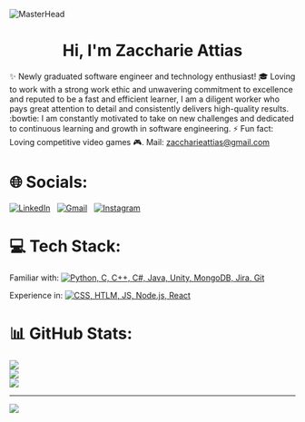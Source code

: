 ![MasterHead](https://user-images.githubusercontent.com/80007339/164998624-488b6e8d-b4c8-4d32-952e-e73834e0623f.gif)
<h1 align="center">Hi, I'm Zaccharie Attias</h1>

✨ Newly graduated software engineer and technology enthusiast!
🎓 Loving to work with a strong work ethic and unwavering commitment to excellence and reputed to be a fast and efficient learner, I am a diligent worker who pays great attention to detail and consistently delivers high-quality results.
:bowtie: I am constantly motivated to take on new challenges and dedicated to continuous learning and growth in software engineering.
⚡ Fun fact: Loving competitive video games 🎮.
Mail: zaccharieattias@gmail.com


# 🌐 Socials:
</div>

[![LinkedIn](https://skillicons.dev/icons?i=linkedin)](https://www.linkedin.com/in/zaccharieattias) &nbsp;
[![Gmail](https://skillicons.dev/icons?i=gmail)](mailto:zaccharieattias@gmail.com?subject=Hello%20Zaccharie,%20From%20Github) &nbsp;
[![Instagram](https://skillicons.dev/icons?i=instagram)](https://www.instagram.com/zaccharie_attias)

# 💻 Tech Stack:
</div>

Familiar with:
[![Python, C, C++, C#, Java, Unity, MongoDB, Jira, Git](https://skillicons.dev/icons?i=py,c,cpp,cs,java,unity,mongo,git)](https://skillicons.dev)

Experience in:
[![CSS, HTLM, JS, Node.js, React](https://skillicons.dev/icons?i=css,html,js,nodejs,react)](https://skillicons.dev)

# 📊 GitHub Stats:
![](https://github-readme-stats.vercel.app/api?username=ZaccharieAttias&theme=bear&hide_border=true&include_all_commits=false&count_private=false)<br/>
![](https://github-readme-streak-stats.herokuapp.com/?user=ZaccharieAttias&theme=bear&hide_border=true)<br/>
![](https://github-readme-stats.vercel.app/api/top-langs/?username=ZaccharieAttias&theme=bear&hide_border=true&include_all_commits=false&count_private=false&layout=compact)

---
[![](https://visitcount.itsvg.in/api?id=ZaccharieAttias&icon=2&color=0)](https://visitcount.itsvg.in)
